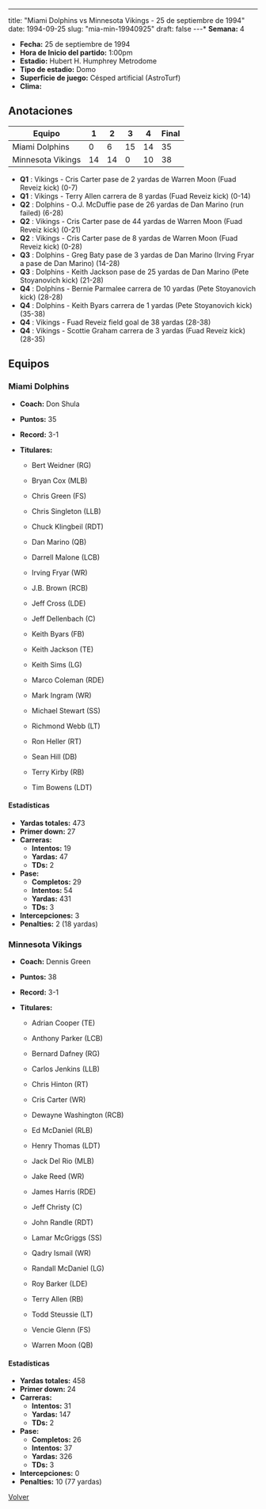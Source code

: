 ---
title: "Miami Dolphins vs Minnesota Vikings - 25 de septiembre de 1994"
date: 1994-09-25
slug: "mia-min-19940925"
draft: false
---* **Semana:** 4
* **Fecha:** 25 de septiembre de 1994
* **Hora de Inicio del partido:** 1:00pm
* **Estadio:** Hubert H. Humphrey Metrodome
* **Tipo de estadio:** Domo
* **Superficie de juego:** Césped artificial (AstroTurf)
* **Clima:** 




## Anotaciones
| Equipo | 1 | 2 | 3 | 4 | Final |
|--------|---|---|---|---|-------|
| Miami Dolphins  | 0 | 6 | 15 | 14  | 35 |
| Minnesota Vikings  | 14 | 14 | 0 | 10  | 38 |
* **Q1** : Vikings - Cris Carter pase de 2 yardas de Warren Moon (Fuad Reveiz kick) (0-7)
* **Q1** : Vikings - Terry Allen carrera de 8 yardas (Fuad Reveiz kick) (0-14)
* **Q2** : Dolphins - O.J. McDuffie pase de 26 yardas de Dan Marino (run failed) (6-28)
* **Q2** : Vikings - Cris Carter pase de 44 yardas de Warren Moon (Fuad Reveiz kick) (0-21)
* **Q2** : Vikings - Cris Carter pase de 8 yardas de Warren Moon (Fuad Reveiz kick) (0-28)
* **Q3** : Dolphins - Greg Baty pase de 3 yardas de Dan Marino (Irving Fryar a pase de Dan Marino) (14-28)
* **Q3** : Dolphins - Keith Jackson pase de 25 yardas de Dan Marino (Pete Stoyanovich kick) (21-28)
* **Q4** : Dolphins - Bernie Parmalee carrera de 10 yardas (Pete Stoyanovich kick) (28-28)
* **Q4** : Dolphins - Keith Byars carrera de 1 yardas (Pete Stoyanovich kick) (35-38)
* **Q4** : Vikings - Fuad Reveiz field goal de 38 yardas (28-38)
* **Q4** : Vikings - Scottie Graham carrera de 3 yardas (Fuad Reveiz kick) (28-35)


## Equipos


### Miami Dolphins
* **Coach:** Don Shula
* **Puntos:** 35
* **Record:** 3-1
* **Titulares:** 

  * Bert Weidner (RG) 

  * Bryan Cox (MLB) 

  * Chris Green (FS) 

  * Chris Singleton (LLB) 

  * Chuck Klingbeil (RDT) 

  * Dan Marino (QB) 

  * Darrell Malone (LCB) 

  * Irving Fryar (WR) 

  * J.B. Brown (RCB) 

  * Jeff Cross (LDE) 

  * Jeff Dellenbach (C) 

  * Keith Byars (FB) 

  * Keith Jackson (TE) 

  * Keith Sims (LG) 

  * Marco Coleman (RDE) 

  * Mark Ingram (WR) 

  * Michael Stewart (SS) 

  * Richmond Webb (LT) 

  * Ron Heller (RT) 

  * Sean Hill (DB) 

  * Terry Kirby (RB) 

  * Tim Bowens (LDT) 

#### Estadísticas
* **Yardas totales:** 473
* **Primer down:** 27
* **Carreras:**
  * **Intentos:** 19
  * **Yardas:** 47
  * **TDs:** 2
* **Pase:**
  * **Completos:** 29
  * **Intentos:** 54
  * **Yardas:** 431
  * **TDs:** 3
* **Intercepciones:** 3
* **Penalties:** 2 (18 yardas)

### Minnesota Vikings
* **Coach:** Dennis Green
* **Puntos:** 38
* **Record:** 3-1
* **Titulares:** 

  * Adrian Cooper (TE) 

  * Anthony Parker (LCB) 

  * Bernard Dafney (RG) 

  * Carlos Jenkins (LLB) 

  * Chris Hinton (RT) 

  * Cris Carter (WR) 

  * Dewayne Washington (RCB) 

  * Ed McDaniel (RLB) 

  * Henry Thomas (LDT) 

  * Jack Del Rio (MLB) 

  * Jake Reed (WR) 

  * James Harris (RDE) 

  * Jeff Christy (C) 

  * John Randle (RDT) 

  * Lamar McGriggs (SS) 

  * Qadry Ismail (WR) 

  * Randall McDaniel (LG) 

  * Roy Barker (LDE) 

  * Terry Allen (RB) 

  * Todd Steussie (LT) 

  * Vencie Glenn (FS) 

  * Warren Moon (QB) 

#### Estadísticas
* **Yardas totales:** 458
* **Primer down:** 24
* **Carreras:**
  * **Intentos:** 31
  * **Yardas:** 147
  * **TDs:** 2
* **Pase:**
  * **Completos:** 26
  * **Intentos:** 37
  * **Yardas:** 326
  * **TDs:** 3
* **Intercepciones:** 0
* **Penalties:** 10 (77 yardas)


[Volver](/historia/1994)
